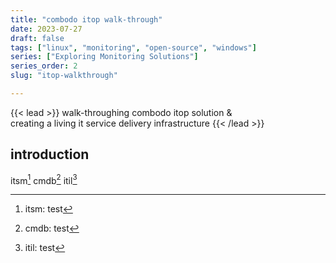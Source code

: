 ```yaml
---
title: "combodo itop walk-through"
date: 2023-07-27
draft: false
tags: ["linux", "monitoring", "open-source", "windows"]
series: ["Exploring Monitoring Solutions"]
series_order: 2
slug: "itop-walkthrough"

---
```


<!-- glossary -->

[^1]: itsm: test
[^2]: cmdb: test
[^3]: itil: test

<!-- prologue -->

{{< lead >}}
walk-throughing combodo itop solution &  
creating a living it service delivery infrastructure
{{< /lead >}}

<!-- article -->

## introduction

itsm[^1]
cmdb[^2]
itil[^3]